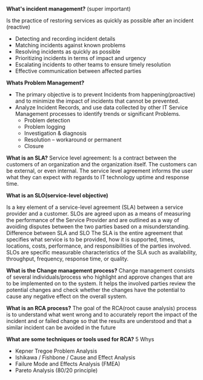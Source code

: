 **What's incident management?** (super important)

Is the practice of restoring services as quickly as possible after an incident (reactive)

* Detecting and recording incident details
* Matching incidents against known problems
* Resolving incidents as quickly as possible
* Prioritizing incidents in terms of impact and urgency
* Escalating incidents to other teams to ensure timely resolution
* Effective communication between affected parties

**Whats Problem Management?**

* The primary objective is to prevent Incidents from happening(proactive) and to minimize the impact of incidents that cannot be prevented. 
* Analyze Incident Records, and use data collected by other IT Service Management processes to identify trends or significant Problems.
  * Problem detection
  * Problem logging
  * Investigation & diagnosis
  * Resolution – workaround or permanent
  * Closure

**What is an SLA?**
Service level agreement: Is a contract between the customers of an organization and the organization itself. The customers can be external, or even internal. The service level agreement informs the user what they can expect with regards to IT technology uptime and response time.

**What is an SLO(service-level objective)**

Is a key element of a service-level agreement (SLA) between a service provider and a customer. SLOs are agreed upon as a means of measuring the performance of the Service Provider and are outlined as a way of avoiding disputes between the two parties based on a misunderstanding.
Difference between SLA and SLO
The SLA is the entire agreement that specifies what service is to be provided, how it is supported, times, locations, costs, performance, and responsibilities of the parties involved. SLOs are specific measurable characteristics of the SLA such as availability, throughput, frequency, response time, or quality.

**What is the Change management process?**
Change management consists of several individuals/process who highlight and approve changes that are to be implemented on to the system.
It helps the involved parties review the potential changes and check whether the changes have the potential to cause any negative effect on the overall system.

**What is an RCA process?**
The goal of the RCA(root cause analysis) process is to understand what went wrong and to accurately report the impact of the incident and or failed change so that the results are understood and that a similar incident can be avoided in the future

**What are some techniques or tools used for RCA?**
5 Whys
* Kepner Tregoe Problem Analysis
* Ishikawa / Fishbone / Cause and Effect Analysis
* Failure Mode and Effects Analysis (FMEA)
* Pareto Analysis (80/20 principle)

